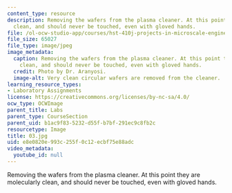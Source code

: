 ```yaml
---
content_type: resource
description: Removing the wafers from the plasma cleaner. At this point they are molecularly
  clean, and should never be touched, even with gloved hands.
file: /ol-ocw-studio-app/courses/hst-410j-projects-in-microscale-engineering-for-the-life-sciences-spring-2007/e8e0820e993c255f0c12ecbf75e88adc_03.jpg
file_size: 65027
file_type: image/jpeg
image_metadata:
  caption: Removing the wafers from the plasma cleaner. At this point they are molecularly
    clean, and should never be touched, even with gloved hands.
  credit: Photo by Dr. Aranyosi.
  image-alt: Very clean circular wafers are removed from the cleaner.
learning_resource_types:
- Laboratory Assignments
license: https://creativecommons.org/licenses/by-nc-sa/4.0/
ocw_type: OCWImage
parent_title: Labs
parent_type: CourseSection
parent_uid: b1ac9f83-5232-d55f-b7bf-291ec9c8fb2c
resourcetype: Image
title: 03.jpg
uid: e8e0820e-993c-255f-0c12-ecbf75e88adc
video_metadata:
  youtube_id: null
---
```

Removing the wafers from the plasma cleaner. At this point they are molecularly clean, and should never be touched, even with gloved hands.